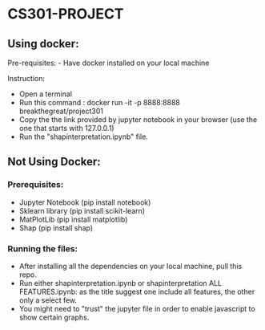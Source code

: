 # CS301-PROJECT
<h2>Using docker:</h2>
Pre-requisites: 
- Have docker installed on your local machine


Instruction:
- Open a terminal
- Run this command : docker run -it -p 8888:8888 breakthegreat/project301
- Copy the the link provided by jupyter notebook in your browser (use the one that starts with 127.0.0.1)
- Run the "shapinterpretation.ipynb" file.


<h2>Not Using Docker:</h2>
<h3> Prerequisites:</h3>

- Jupyter Notebook (pip install notebook)
- Sklearn library (pip install scikit-learn)
- MatPlotLib (pip install matplotlib)
- Shap (pip install shap)
<h3>Running the files:</h3>

- After installing all the dependencies on your local machine, pull this repo.
- Run either shapinterpretation.ipynb or shapinterpretation ALL FEATURES.ipynb: as the title suggest one include all features, the other only a select few.
- You might need to "trust" the jupyter file in order to enable javascript to show certain graphs.
